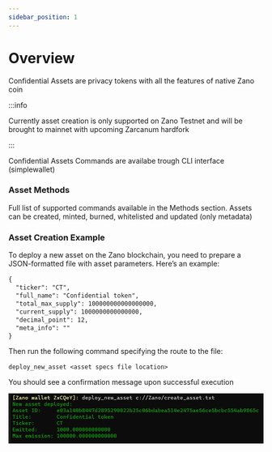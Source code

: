 ```yaml
---
sidebar_position: 1
---
```


# Overview

Confidential Assets are privacy tokens with all the features of native Zano coin

:::info

Currently asset creation is only supported on Zano Testnet and will be brought to mainnet with upcoming Zarcanum hardfork

:::

Confidential Assets Commands are availabe trough CLI interface (simplewallet)

### Asset Methods

Full list of supported commands available in the Methods section. Assets can be created, minted, burned, whitelisted and updated (only metadata)

### Asset Creation Example

To deploy a new asset on the Zano blockchain, you need to prepare a JSON-formatted file with asset parameters. Here’s an example:

```
{
  "ticker": "CT",
  "full_name": "Confidential token",
  "total_max_supply": 100000000000000000,
  "current_supply": 1000000000000000,
  "decimal_point": 12,
  "meta_info": ""
}
```

Then run the following command specifying the route to the file:

```
deploy_new_asset <asset specs file location>
```

You should see a confirmation message upon successful execution

![alt launch-asset-confirmation-message](../../../static/img/build/testnet-resources/how-to-launch-confidential-asset/launch-asset-confirmation-message.png 'launch-asset-confirmation-message')
